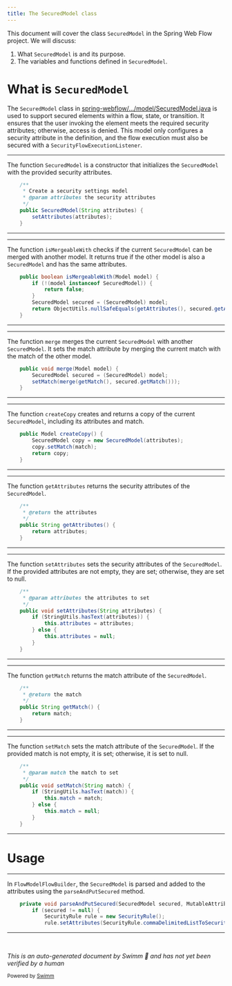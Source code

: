```yaml
---
title: The SecuredModel class
---
```

This document will cover the class <SwmToken path="spring-webflow/src/main/java/org/springframework/webflow/engine/model/SecuredModel.java" pos="44:3:3" line-data="	public SecuredModel(String attributes) {">`SecuredModel`</SwmToken> in the Spring Web Flow project. We will discuss:

1. What <SwmToken path="spring-webflow/src/main/java/org/springframework/webflow/engine/model/SecuredModel.java" pos="44:3:3" line-data="	public SecuredModel(String attributes) {">`SecuredModel`</SwmToken> is and its purpose.
2. The variables and functions defined in <SwmToken path="spring-webflow/src/main/java/org/springframework/webflow/engine/model/SecuredModel.java" pos="44:3:3" line-data="	public SecuredModel(String attributes) {">`SecuredModel`</SwmToken>.

# What is <SwmToken path="spring-webflow/src/main/java/org/springframework/webflow/engine/model/SecuredModel.java" pos="44:3:3" line-data="	public SecuredModel(String attributes) {">`SecuredModel`</SwmToken>

The <SwmToken path="spring-webflow/src/main/java/org/springframework/webflow/engine/model/SecuredModel.java" pos="44:3:3" line-data="	public SecuredModel(String attributes) {">`SecuredModel`</SwmToken> class in <SwmPath>[spring-webflow/…/model/SecuredModel.java](spring-webflow/src/main/java/org/springframework/webflow/engine/model/SecuredModel.java)</SwmPath> is used to support secured elements within a flow, state, or transition. It ensures that the user invoking the element meets the required security attributes; otherwise, access is denied. This model only configures a security attribute in the definition, and the flow execution must also be secured with a <SwmToken path="spring-webflow/src/main/java/org/springframework/webflow/engine/model/SecuredModel.java" pos="20:10:10" line-data="import org.springframework.webflow.security.SecurityFlowExecutionListener;">`SecurityFlowExecutionListener`</SwmToken>.

<SwmSnippet path="/spring-webflow/src/main/java/org/springframework/webflow/engine/model/SecuredModel.java" line="40">

---

The function <SwmToken path="spring-webflow/src/main/java/org/springframework/webflow/engine/model/SecuredModel.java" pos="44:3:3" line-data="	public SecuredModel(String attributes) {">`SecuredModel`</SwmToken> is a constructor that initializes the <SwmToken path="spring-webflow/src/main/java/org/springframework/webflow/engine/model/SecuredModel.java" pos="44:3:3" line-data="	public SecuredModel(String attributes) {">`SecuredModel`</SwmToken> with the provided security attributes.

```java
	/**
	 * Create a security settings model
	 * @param attributes the security attributes
	 */
	public SecuredModel(String attributes) {
		setAttributes(attributes);
	}
```

---

</SwmSnippet>

<SwmSnippet path="/spring-webflow/src/main/java/org/springframework/webflow/engine/model/SecuredModel.java" line="48">

---

The function <SwmToken path="spring-webflow/src/main/java/org/springframework/webflow/engine/model/SecuredModel.java" pos="48:5:5" line-data="	public boolean isMergeableWith(Model model) {">`isMergeableWith`</SwmToken> checks if the current <SwmToken path="spring-webflow/src/main/java/org/springframework/webflow/engine/model/SecuredModel.java" pos="49:10:10" line-data="		if (!(model instanceof SecuredModel)) {">`SecuredModel`</SwmToken> can be merged with another model. It returns true if the other model is also a <SwmToken path="spring-webflow/src/main/java/org/springframework/webflow/engine/model/SecuredModel.java" pos="49:10:10" line-data="		if (!(model instanceof SecuredModel)) {">`SecuredModel`</SwmToken> and has the same attributes.

```java
	public boolean isMergeableWith(Model model) {
		if (!(model instanceof SecuredModel)) {
			return false;
		}
		SecuredModel secured = (SecuredModel) model;
		return ObjectUtils.nullSafeEquals(getAttributes(), secured.getAttributes());
	}
```

---

</SwmSnippet>

<SwmSnippet path="/spring-webflow/src/main/java/org/springframework/webflow/engine/model/SecuredModel.java" line="56">

---

The function <SwmToken path="spring-webflow/src/main/java/org/springframework/webflow/engine/model/SecuredModel.java" pos="56:5:5" line-data="	public void merge(Model model) {">`merge`</SwmToken> merges the current <SwmToken path="spring-webflow/src/main/java/org/springframework/webflow/engine/model/SecuredModel.java" pos="57:1:1" line-data="		SecuredModel secured = (SecuredModel) model;">`SecuredModel`</SwmToken> with another <SwmToken path="spring-webflow/src/main/java/org/springframework/webflow/engine/model/SecuredModel.java" pos="57:1:1" line-data="		SecuredModel secured = (SecuredModel) model;">`SecuredModel`</SwmToken>. It sets the match attribute by merging the current match with the match of the other model.

```java
	public void merge(Model model) {
		SecuredModel secured = (SecuredModel) model;
		setMatch(merge(getMatch(), secured.getMatch()));
	}
```

---

</SwmSnippet>

<SwmSnippet path="/spring-webflow/src/main/java/org/springframework/webflow/engine/model/SecuredModel.java" line="61">

---

The function <SwmToken path="spring-webflow/src/main/java/org/springframework/webflow/engine/model/SecuredModel.java" pos="61:5:5" line-data="	public Model createCopy() {">`createCopy`</SwmToken> creates and returns a copy of the current <SwmToken path="spring-webflow/src/main/java/org/springframework/webflow/engine/model/SecuredModel.java" pos="62:1:1" line-data="		SecuredModel copy = new SecuredModel(attributes);">`SecuredModel`</SwmToken>, including its attributes and match.

```java
	public Model createCopy() {
		SecuredModel copy = new SecuredModel(attributes);
		copy.setMatch(match);
		return copy;
	}
```

---

</SwmSnippet>

<SwmSnippet path="/spring-webflow/src/main/java/org/springframework/webflow/engine/model/SecuredModel.java" line="67">

---

The function <SwmToken path="spring-webflow/src/main/java/org/springframework/webflow/engine/model/SecuredModel.java" pos="70:5:5" line-data="	public String getAttributes() {">`getAttributes`</SwmToken> returns the security attributes of the <SwmToken path="spring-webflow/src/main/java/org/springframework/webflow/engine/model/SecuredModel.java" pos="44:3:3" line-data="	public SecuredModel(String attributes) {">`SecuredModel`</SwmToken>.

```java
	/**
	 * @return the attributes
	 */
	public String getAttributes() {
		return attributes;
	}
```

---

</SwmSnippet>

<SwmSnippet path="/spring-webflow/src/main/java/org/springframework/webflow/engine/model/SecuredModel.java" line="74">

---

The function <SwmToken path="spring-webflow/src/main/java/org/springframework/webflow/engine/model/SecuredModel.java" pos="77:5:5" line-data="	public void setAttributes(String attributes) {">`setAttributes`</SwmToken> sets the security attributes of the <SwmToken path="spring-webflow/src/main/java/org/springframework/webflow/engine/model/SecuredModel.java" pos="44:3:3" line-data="	public SecuredModel(String attributes) {">`SecuredModel`</SwmToken>. If the provided attributes are not empty, they are set; otherwise, they are set to null.

```java
	/**
	 * @param attributes the attributes to set
	 */
	public void setAttributes(String attributes) {
		if (StringUtils.hasText(attributes)) {
			this.attributes = attributes;
		} else {
			this.attributes = null;
		}
	}
```

---

</SwmSnippet>

<SwmSnippet path="/spring-webflow/src/main/java/org/springframework/webflow/engine/model/SecuredModel.java" line="85">

---

The function <SwmToken path="spring-webflow/src/main/java/org/springframework/webflow/engine/model/SecuredModel.java" pos="88:5:5" line-data="	public String getMatch() {">`getMatch`</SwmToken> returns the match attribute of the <SwmToken path="spring-webflow/src/main/java/org/springframework/webflow/engine/model/SecuredModel.java" pos="44:3:3" line-data="	public SecuredModel(String attributes) {">`SecuredModel`</SwmToken>.

```java
	/**
	 * @return the match
	 */
	public String getMatch() {
		return match;
	}
```

---

</SwmSnippet>

<SwmSnippet path="/spring-webflow/src/main/java/org/springframework/webflow/engine/model/SecuredModel.java" line="92">

---

The function <SwmToken path="spring-webflow/src/main/java/org/springframework/webflow/engine/model/SecuredModel.java" pos="95:5:5" line-data="	public void setMatch(String match) {">`setMatch`</SwmToken> sets the match attribute of the <SwmToken path="spring-webflow/src/main/java/org/springframework/webflow/engine/model/SecuredModel.java" pos="44:3:3" line-data="	public SecuredModel(String attributes) {">`SecuredModel`</SwmToken>. If the provided match is not empty, it is set; otherwise, it is set to null.

```java
	/**
	 * @param match the match to set
	 */
	public void setMatch(String match) {
		if (StringUtils.hasText(match)) {
			this.match = match;
		} else {
			this.match = null;
		}
	}
```

---

</SwmSnippet>

# Usage

<SwmSnippet path="/spring-webflow/src/main/java/org/springframework/webflow/engine/builder/model/FlowModelFlowBuilder.java" line="968">

---

In <SwmToken path="spring-webflow/src/main/java/org/springframework/webflow/engine/builder/model/FlowModelFlowBuilder.java" pos="120:4:4" line-data="public class FlowModelFlowBuilder extends AbstractFlowBuilder {">`FlowModelFlowBuilder`</SwmToken>, the <SwmToken path="spring-webflow/src/main/java/org/springframework/webflow/engine/builder/model/FlowModelFlowBuilder.java" pos="968:7:7" line-data="	private void parseAndPutSecured(SecuredModel secured, MutableAttributeMap&lt;Object&gt; attributes) {">`SecuredModel`</SwmToken> is parsed and added to the attributes using the <SwmToken path="spring-webflow/src/main/java/org/springframework/webflow/engine/builder/model/FlowModelFlowBuilder.java" pos="968:5:5" line-data="	private void parseAndPutSecured(SecuredModel secured, MutableAttributeMap&lt;Object&gt; attributes) {">`parseAndPutSecured`</SwmToken> method.

```java
	private void parseAndPutSecured(SecuredModel secured, MutableAttributeMap<Object> attributes) {
		if (secured != null) {
			SecurityRule rule = new SecurityRule();
			rule.setAttributes(SecurityRule.commaDelimitedListToSecurityAttributes(secured.getAttributes()));
```

---

</SwmSnippet>

&nbsp;

*This is an auto-generated document by Swimm 🌊 and has not yet been verified by a human*

<SwmMeta version="3.0.0" repo-id="Z2l0aHViJTNBJTNBc3ByaW5nLXdlYmZsb3ctZGVtbyUzQSUzQWdpbGFkbmF2b3Q=" repo-name="spring-webflow-demo"><sup>Powered by [Swimm](/)</sup></SwmMeta>
